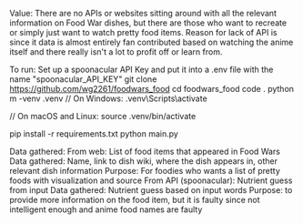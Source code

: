 Value: 
There are no APIs or websites sitting around with all the relevant information on Food War dishes, but there are those who want to recreate or simply just want to watch pretty food items. Reason for lack of API is since it data is almost entirely fan contributed based on watching the anime itself and there really isn't a lot to profit off or learn from.

To run:
Set up a spoonacular API Key and put it into a .env file with the name "spoonacular_API_KEY"
git clone https://github.com/wg2261/foodwars_food
cd foodwars_food
code .
python m -venv .venv
// On Windows:
.venv\Scripts\activate

// On macOS and Linux:
source .venv/bin/activate

pip install -r requirements.txt
python main.py

Data gathered:
From web: List of food items that appeared in Food Wars
  Data gathered: Name, link to dish wiki, where the dish appears in, other relevant dish information
  Purpose: For foodies who wants a list of pretty foods with visualization and source
From API (spoonacular): Nutrient guess from input
  Data gathered: Nutrient guess based on input words
  Purpose: to provide more information on the food item, but it is faulty since not intelligent enough and anime food names are faulty

